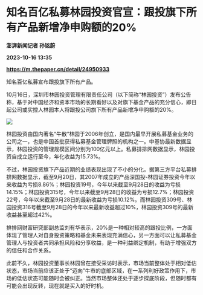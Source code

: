 # 知名百亿私募林园投资官宣：跟投旗下所有产品新增净申购额的20%
**澎湃新闻记者 孙铭蔚**

**2023-10-16 13:35**

**https://m.thepaper.cn/detail/24950933**

知名百亿私募宣布跟投旗下所有产品。

10月16日，深圳市林园投资管理有限责任公司（以下简称“林园投资”）发布公告称，基于对中国经济和资本市场的长期看好以及对旗下基金产品的充分信心，即日起公司或实控人林园本人将跟投公司旗下所有产品新增净申购额的20%。

![](https://imagecloud.thepaper.cn/thepaper/image/274/343/618.png)

林园投资由国内著名“牛散”林园于2006年创立，是国内最早开展私募基金业务的公司之一，也是中国首批获得私募基金管理牌照的机构之一。中基协最新数据显示，林园投资的管理规模区间分别为100亿元以上。私募排排网数据显示，林园投资自成立运行至今，年化收益为15.73%。

不过，林园投资旗下产品近期的业绩表现出现了不小的分化。据第三方平台私募排排网数据显示，截至9月20日，其2007年成立的产品深国投-林园证券投资今年以来收益为亏损8.86%；林园投资19号，今年以来截至9月28日的收益为亏损14.15%；林园投资315号，今年以来截至9月28日的收益为亏损12.7%；林园投资22号，今年以来截至9月28日的最新收益为亏损10.12%。而林园投资309号、林园投资316号截至9月28日的今年以来最新收益超过10%，林园投资309号的最新收益甚至超过42%。

排排网财富研究部副总监刘有华表示，20%是一种相对较高的跟投比例，一方面体现了管理人对自身投资策略和基金未来表现充满信心，另一方面可以让私募基金管理人与投资者共同承担风险和分享收益，是一种利益绑定机制，有助于增强双方的信任和合作关系。

此前不久，林园投资董事长林园曾在接受采访时表示，市场当前整体处于相对低估状态，市场当前应该正处于“迈向”牛市的底部区域，在一系列利好政策作用下，市场的低估状态可能随时会被纠正。当然市场整体还处于逐步探底阶段，但随时都有可能会出现反转，现在就是买入的好时机。